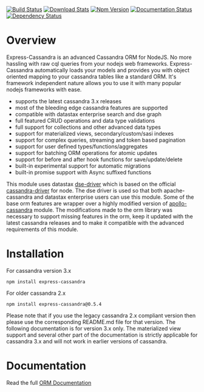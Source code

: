 [![Build Status](https://travis-ci.org/masumsoft/express-cassandra.svg)](https://travis-ci.org/masumsoft/express-cassandra)
[![Download Stats](https://img.shields.io/npm/dm/express-cassandra.svg)](https://www.npmjs.com/package/express-cassandra)
[![Npm Version](https://badge.fury.io/js/express-cassandra.svg)](https://www.npmjs.com/package/express-cassandra)
[![Documentation Status](https://readthedocs.org/projects/express-cassandra/badge/?version=latest)](http://express-cassandra.readthedocs.io/en/latest/?badge=latest)
[![Dependency Status](https://www.versioneye.com/nodejs/express-cassandra/badge?style=flat-square)](https://www.versioneye.com/nodejs/express-cassandra/)

# Overview

Express-Cassandra is an advanced Cassandra ORM for NodeJS. No more hassling with raw cql queries from your nodejs web frameworks. Express-Cassandra automatically loads your models and provides you with object oriented mapping to your cassandra tables like a standard ORM. It's framework independent nature allows you to use it with many popular nodejs frameworks with ease.

* supports the latest cassandra 3.x releases
* most of the bleeding edge cassandra features are supported
* compatible with datastax enterprise search and dse graph
* full featured CRUD operations and data type validations
* full support for collections and other advanced data types
* support for materialized views, secondary/custom/sasi indexes
* support for complex queries, streaming and token based pagination
* support for user defined types/functions/aggregates
* support for batching ORM operations for atomic updates
* support for before and after hook functions for save/update/delete
* built-in experimental support for automatic migrations
* built-in promise support with Async suffixed functions

This module uses datastax [dse-driver](https://github.com/datastax/nodejs-driver-dse) which is based on the official [cassandra-driver](https://github.com/datastax/nodejs-driver) for node. The dse driver is used so that both apache-cassandra and datastax enterprise users can use this module. Some of the base orm features are wrapper over a highly modified version of [apollo-cassandra](https://github.com/3logic/apollo-cassandra) module. The modifications made to the orm library was necessary to support missing features in the orm, keep it updated with the latest cassandra releases and to make it compatible with the advanced requirements of this module.

# Installation

For cassandra version 3.x

    npm install express-cassandra

For older cassandra 2.x

    npm install express-cassandra@0.5.4

Please note that if you use the legacy cassandra 2.x compliant version then please use the corresponding README.md file for that version. The following documentation is for version 3.x only. The materialized view support and several other part of the documentation is strictly applicable for cassandra 3.x and will not work in earlier versions of cassandra.

# Documentation

Read the full [ORM Documentation](http://express-cassandra.readthedocs.io)
